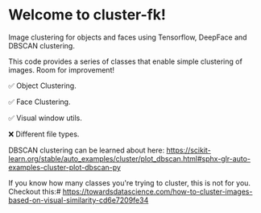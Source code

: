 # Welcome to cluster-fk! #
Image clustering for objects and faces using Tensorflow, DeepFace and DBSCAN clustering.

This code provides a series of classes that enable simple clustering of images. Room for improvement!

✅ Object Clustering.

✅ Face Clustering.

✅ Visual window utils.

❌ Different file types.


DBSCAN clustering can be learned about here:
https://scikit-learn.org/stable/auto_examples/cluster/plot_dbscan.html#sphx-glr-auto-examples-cluster-plot-dbscan-py

If you know how many classes you're trying to cluster, this is not for you. Checkout this:#
https://towardsdatascience.com/how-to-cluster-images-based-on-visual-similarity-cd6e7209fe34
